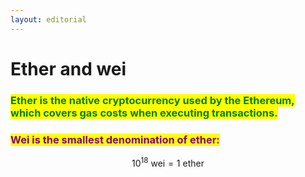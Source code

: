 ```yaml
---
layout: editorial
---
```


# Ether and wei



### <mark style="color:green;">Ether is the native cryptocurrency used by the Ethereum, which covers gas costs when executing transactions.</mark>&#x20;



### <mark style="color:purple;">Wei is the smallest denomination of ether:</mark> <a href="#wei" id="wei"></a>

$$
10^{18}  \textrm{ wei} = 1 \textrm{ ether}
$$



